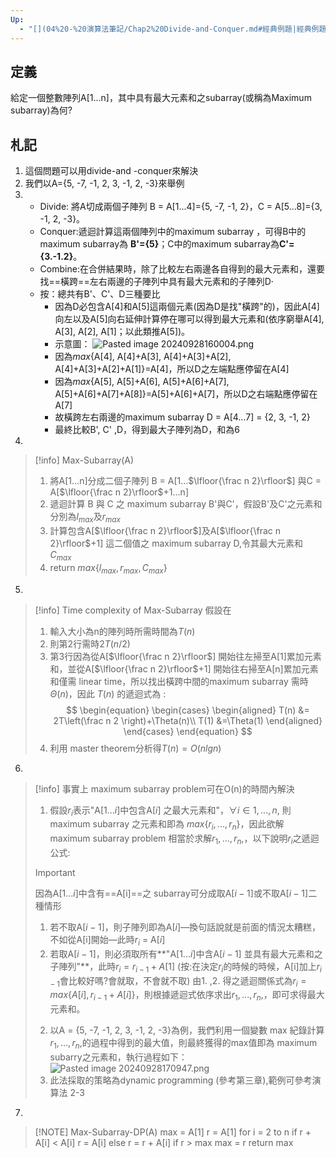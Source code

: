 ```yaml
---
Up:
  - "[](04%20-%20演算法筆記/Chap2%20Divide-and-Conquer.md#經典例題|經典例題)"
---
```

## 定義
給定一個整數陣列A\[1...n\]，其中具有最大元素和之subarray(或稱為Maximum subarray)為何?
## 札記
1. 這個問題可以用divide-and -conquer來解決
2. 我們以A={5, -7, -1, 2, 3, -1, 2, -3}來舉例
3. 
	- Divide: 將A切成兩個子陣列 B = A\[1...4\]={5, -7, -1, 2}，C = A\[5...8\]={3, -1, 2, -3}。
	- Conquer:遞迴計算這兩個陣列中的maximum subarray ，可得B中的maximum subarray為 **B'={5}**；C中的maximum subarray為**C'={3.-1.2}**。
	- Combine:在合併結果時，除了比較左右兩邊各自得到的最大元素和，還要找==橫跨==左右兩邊的子陣列中具有最大元素和的子陣列D‧
	- 按：總共有B'、C'、D三種要比
		- 因為D必包含A\[4\]和A\[5\]這兩個元素(因為D是找"橫跨"的)，因此A\[4\]向左以及A\[5\]向右延伸計算停在哪可以得到最大元素和(依序窮舉A\[4\], A\[3\], A\[2\], A\[1\]；以此類推A\[5\])。
		- 示意圖：
		![Pasted image 20240928160004.png](Pasted%20image%2020240928160004.png)
		- 因為$max${A\[4\], A\[4\]+A\[3\], A\[4\]+A\[3\]+A\[2\], A\[4\]+A\[3\]+A\[2\]+A\[1\]}=A\[4\]，所以D之左端點應停留在A\[4\]
		- 因為$max${A\[5\], A\[5\]+A\[6\], A\[5\]+A\[6\]+A\[7\], A\[5\]+A\[6\]+A\[7\]+A\[8\]}=A\[5\]+A\[6\]+A\[7\]，所以D之右端點應停留在A\[7\]
		- 故橫跨左右兩邊的maximum subarray D = A\[4...7\] = {2, 3, -1, 2}
		- 最終比較B', C' ,D，得到最大子陣列為D，和為6
4. 
>[!info] Max-Subarray(A)
>1. 將A\[1...n\]分成二個子陣列 B = A\[1...$\lfloor{\frac n 2}\rfloor$\] 與C = A\[$\lfloor{\frac n 2}\rfloor$+1...n] 
>2. 遞迴計算 B 與 C 之 maximum subarray B'與C'，假設B'及C'之元素和分別為$l_{max}$及$r_{max}$ 
>3. 計算包含A\[$\lfloor{\frac n 2}\rfloor$\]及A\[$\lfloor{\frac n 2}\rfloor$+1] 這二個值之 maximum subarray D,令其最大元素和 $C_{max}$
>4. return $max\{l_{max}, r_{max}, C_{max}\}$ 
5. 
>[!info] Time complexity of Max-Subarray
>假設在
>1. 輸入大小為n的陣列時所需時間為$T(n)$
>2. 則第2行需時$2T(n/2)$
>3. 第3行因為從A\[$\lfloor{\frac n 2}\rfloor$\] 開始往左掃至A\[1\]累加元素和，並從A\[$\lfloor{\frac n 2}\rfloor$+1\] 開始往右掃至A\[n\]累加元素和僅需 linear time，所以找出橫跨中間的maximum subarray 需時$\Theta(n)$，因此 $T(n)$ 的遞迴式為 :
>	$$
>		\begin{equation}
>			\begin{cases}
>				\begin{aligned}
>					T(n) &=  2T\left(\frac n 2 \right)+\Theta(n)\\
>					T(1) &=\Theta(1)
>				\end{aligned}
>			\end{cases} 
>		\end{equation}
>	$$ 
>4. 利用 master theorem分析得$T(n) = O(nlgn)$
6. 
>[!info] 事實上 maximum subarray problem可在O(n)的時間內解決
>1. 假設$r_i$表示"A\[$1...i$\]中包含A\[$i$\] 之最大元素和"，$\forall i \in {1,..., n}$, 則 maximum subarray 之元素和即為 $max\{r_i,...,r_n\}$，因此欲解 maximum subarray problem 相當於求解$r_1,...,r_n,$，以下說明$r_i$之遞迴公式: 
> >[!important]
> >因為A\[$1...i$\]中含有==A\[i\]==之 subarray可分成取A\[$i-1$\]或不取A\[$i-1$\]二種情形
> >1. 若不取A\[$i-1$\]，則子陣列即為A\[$i$\]—換句話說就是前面的情況太糟糕，不如從A\[i\]開始—此時$r_i$ = A\[$i$\]
> >2. 若取A\[$i-1$\]，則必須取所有**"A\[$1...i$\]中含A\[$i-1$\] 並具有最大元素和之子陣列"**，此時$r_i=r_{i-1}+A[1]$ 
> >(按:在決定$r_i$的時候的時候，A\[i\]加上$r_{i-1}$會比較好嗎?會就取，不會就不取)
> >由1. ,2. 得之遞迴關係式為$r_i=max\{A[i], r_{i-1}+A[i]\}$，則根據遞迴式依序求出$r_1,...,r_n,$，即可求得最大元素和。
>2. 以A = {5, -7, -1, 2, 3, -1, 2, -3}為例，我們利用一個變數 max 紀錄計算$r_1,...,r_n,$的過程中得到的最大值，則最終獲得的max值即為 maximum subarry之元素和，執行過程如下：
![Pasted image 20240928170947.png](Pasted%20image%2020240928170947.png)
>3. 此法採取的策略為dynamic programming (參考第三章),範例可參考演算法 2-3

7. 
> [!NOTE] Max-Subarray-DP(A)
>max = A[1]
>r = A[1]
>for i = 2 to n
>if r + A[i] < A[i]
>r = A[i]
>else 
>r = r + A[i]
>if r > max
>max = r
>return max

